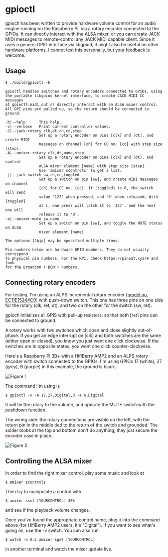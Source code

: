# gpioctl

gpioctl has been written to provide hardware volume control for an audio
engine running on the Raspberry Pi, via a rotary encoder connected to the
GPIOs. It can directly interact with the ALSA mixer, or you can create JACK
MIDI messages to remote-control any JACK MIDI capable client.
Since it uses a generic GPIO interface via libgpiod, it might also be useful on
other hardware platforms. I cannot test this personally, but your feedback
is welcome. 

## Usage

```
$ ./build/gpioctl -h

gpioctl handles switches and rotary encoders connected to GPIOs, using
the portable libgpiod kernel interface, to create JACK MIDI CC messages
at gpioctl:midi_out or directly interact with an ALSA mixer control.
All GPI pins are pulled up, so the return should be connected to ground.

-h|--help      This help.
-v|--verbose   Print current controller values.
-J|--jack-rotary clk,dt,ch,cc,step
               Set up a rotary encoder on pins [clk] and [dt], and create MIDI
               messages on channel [ch] for CC no. [cc] with step size [step].
-A|--amixer-rotary clk,dt,name,step
               Set up a rotary encoder on pins [clk] and [dt], and control
               ALSA mixer element [name] with step size [step].
               Use 'amixer scontrols' to get a list.
-j|--jack-switch sw,ch,cc,toggled
               Set up a switch on pin [sw], and create MIDI messages on channel
               [ch] for CC no. [cc]. If [toggled] is 0, the switch will send
               value '127' when pressed, and '0' when released. With [toggled]
               at 1, one press will latch it to '127', and the next one will
               release it to '0'.
-a|--amixer-mute sw,name
               Set up a switch on pin [sw], and toggle the MUTE status on ALSA
               mixer element [name].

The options [JAja] may be specified multiple times.

Pin numbers below are hardware GPIO numbers. They do not usually correspond
to physical pin numbers. For the RPi, check https://pinout.xyz/# and look
for the Broadcom ('BCM') numbers.

```

## Connecting rotary encoders

For testing, I'm using an ALPS incremental rotary encoder [(model no. 
EC11E15244C0)](https://nl.farnell.com/webapp/wcs/stores/servlet/ProductDisplay?urlRequestType=Base&catalogId=10001&langId=31&storeId=10168&partNumber=1520806)
with push-down switch. This one has three pins on one side for the rotary
(clk, ret, dt), and two on the other for the switch (sw, ret).

gpioctl initializes all GPIS with pull-up resistors, so that both [ret] pins
can be connected to ground.

A rotary works with two switches which open and close slightly out-of-phase.
If you get an edge interrupt on [clk] and both switches are the same (either
open or closed), you know you just went one click clockwise.
If the switches are in opposite states, you went one click
counter-clockwise.

Here's a Raspberry Pi 3B+ with a HifiBerry AMP2 and an ALPS rotary encoder with
switch connected to the GPIOs. I'm using GPIOs 17 (white), 27 (grey), 6
(purple) in this example, the ground is black.

![Figure 1](doc/RaspberryPi3B+_HifiBerryAMP2_ALPSRotaryEnc.jpg "A Raspberry Pi 3B+ and
HifiBerry AMP2 with an ALPS rotary encoder as Master Volume")

 The command I'm using is
```
$ gpioctl -v -A 17,27,Digital,3 -a 6,Digital
```
It will tie the rotary to the volume, and operate the MUTE switch with the
pushdown function.

The wiring side: the rotary connections are visible on the left, with the
return pin in the middle tied to the return of the switch and grounded.
The solder blobs at the top and bottom don't do anything, they just secure
the encoder case in place.

![Figure 2](doc/Wiring.jpg "The rotary is on the left, with the ground pin
in the middle tied to the return of the switch on the right.")


## Controlling the ALSA mixer

In order to find the right mixer control, play some music and look at 
```
$ amixer scontrols
``` 
Then try to manipulate a control with 
```
$ amixer sset [YOURCONTROL] 30%
```
and see if the playback volume changes.

Once you've found the appropriate control name, plug it into the command
above (for HifiBerry AMP2 users, it's "Digital").
If you want to see what's going on, use the -v switch.
You can also run 
```
$ watch -n 0.5 amixer sget [YOURCONTROL]
```
in another terminal and watch the mixer update live.

